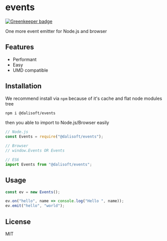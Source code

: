 # events

[![Greenkeeper badge](https://badges.greenkeeper.io/dalisoft/event.svg)](https://greenkeeper.io/)

One more event emitter for Node.js and browser

## Features

- Performant
- Easy
- UMD compatible

## Installation

We recommend install via `npm` because of it's cache and flat node modules tree

```bash
npm i @dalisoft/events
```

then you able to import to Node.js/Browser easily

```js
// Node.js
const Events = require("@dalisoft/events");

// Browser
// window.Events OR Events

// ES6
import Events from "@dalisoft/events";
```

## Usage

```js
const ev = new Events();

ev.on("hello", name => console.log("Hello ", name));
ev.emit("hello", "world");
```

## License

MIT
